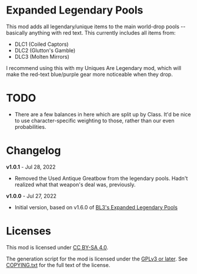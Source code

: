 Expanded Legendary Pools
========================

This mod adds all legendary/unique items to the main world-drop pools --
basically anything with red text.  This currently includes all items from:

* DLC1 (Coiled Captors)
* DLC2 (Glutton's Gamble)
* DLC3 (Molten Mirrors)

I recommend using this with my Uniques Are Legendary mod, which will make
the red-text blue/purple gear more noticeable when they drop.

TODO
====

* There are a few balances in here which are split up by Class.  It'd be nice
  to use character-specific weighting to those, rather than our even probabilities.

Changelog
=========

**v1.0.1** - Jul 28, 2022
 * Removed the Used Antique Greatbow from the legendary pools.  Hadn't realized
   what that weapon's deal was, previously.

**v1.0.0** - Jul 27, 2022
 * Initial version, based on v1.6.0 of
   [BL3's Expanded Legendary Pools](https://github.com/BLCM/bl3mods/wiki/Expanded%20Legendary%20Pools)
 
Licenses
========

This mod is licensed under [CC BY-SA 4.0](https://creativecommons.org/licenses/by-sa/4.0/).

The generation script for the mod is licensed under the
[GPLv3 or later](https://www.gnu.org/licenses/quick-guide-gplv3.html).
See [COPYING.txt](../../COPYING.txt) for the full text of the license.

